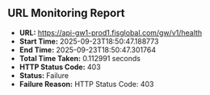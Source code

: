 ## URL Monitoring Report

- **URL:** https://api-gw1-prod1.fisglobal.com/gw/v1/health
- **Start Time:** 2025-09-23T18:50:47.188773
- **End Time:** 2025-09-23T18:50:47.301764
- **Total Time Taken:** 0.112991 seconds
- **HTTP Status Code:** 403
- **Status:** Failure
- **Failure Reason:** HTTP Status Code: 403
